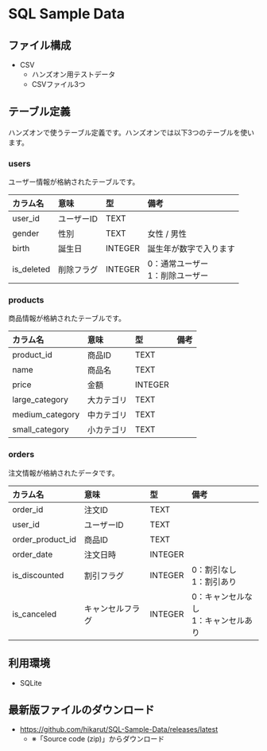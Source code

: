 # SQL Sample Data

## ファイル構成
* CSV
  * ハンズオン用テストデータ
  * CSVファイル3つ

## テーブル定義
ハンズオンで使うテーブル定義です。ハンズオンでは以下3つのテーブルを使います。

### users
ユーザー情報が格納されたテーブルです。

|カラム名|意味|型|備考|
|:---|:---|:---|:---|
|user_id|ユーザーID|TEXT||
|gender|性別|TEXT|女性 / 男性|
|birth|誕生日|INTEGER|誕生年が数字で入ります|
|is_deleted|削除フラグ|INTEGER|0：通常ユーザー <br> 1：削除ユーザー|

### products
商品情報が格納されたテーブルです。

|カラム名|意味|型|備考|
|:---|:---|:---|:---|
|product_id|商品ID|TEXT||
|name|商品名|TEXT||
|price|金額|INTEGER||
|large_category|大カテゴリ|TEXT||
|medium_category|中カテゴリ|TEXT||
|small_category|小カテゴリ|TEXT||

### orders
注文情報が格納されたデータです。

|カラム名|意味|型|備考|
|:---|:---|:---|:---|
|order_id|注文ID|TEXT||
|user_id|ユーザーID|TEXT||
|order_product_id|商品ID|TEXT||
|order_date|注文日時|INTEGER||
|is_discounted|割引フラグ|INTEGER|0：割引なし <br> 1：割引あり|
|is_canceled|キャンセルフラグ|INTEGER|0：キャンセルなし <br> 1：キャンセルあり|

## 利用環境
* SQLite

## 最新版ファイルのダウンロード
* https://github.com/hikarut/SQL-Sample-Data/releases/latest
  * ※「Source code (zip)」からダウンロード
